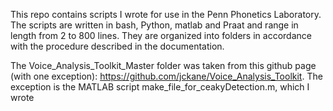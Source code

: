 This repo contains scripts I wrote for use in the Penn Phonetics Laboratory. The scripts are written in bash, Python, matlab and Praat and range in length from 2 to 800 lines. They are organized into folders in accordance with the procedure described in the documentation.

The Voice_Analysis_Toolkit_Master folder was taken from this github page (with one exception): https://github.com/jckane/Voice_Analysis_Toolkit. The exception is the MATLAB script make_file_for_ceakyDetection.m, which I wrote
